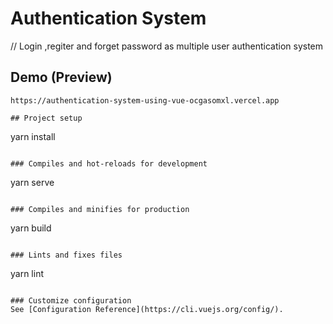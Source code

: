 # Authentication System
// Login ,regiter and forget password as multiple user authentication system 

## Demo (Preview)
```
https://authentication-system-using-vue-ocgasomxl.vercel.app

## Project setup
```
yarn install
```

### Compiles and hot-reloads for development
```
yarn serve
```

### Compiles and minifies for production
```
yarn build
```

### Lints and fixes files
```
yarn lint
```

### Customize configuration
See [Configuration Reference](https://cli.vuejs.org/config/).
